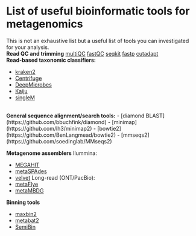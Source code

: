 # List of useful bioinformatic tools for metagenomics

This is not an exhaustive list but a useful list of tools you can investigated for your analysis.
<br>
<b>Read QC and trimming</b>
[multiQC](https://github.com/MultiQC/MultiQC)
[fastQC](https://www.bioinformatics.babraham.ac.uk/projects/fastqc/)
[seqkit](https://bioinf.shenwei.me/seqkit/)
[fastp](https://github.com/OpenGene/fastp)
[cutadapt](https://cutadapt.readthedocs.io/en/stable/)
<br>
<b>Read-based taxonomic classifiers:</b>
- [kraken2](https://github.com/DerrickWood/kraken2)
- [Centrifuge](https://github.com/DaehwanKimLab/centrifuge)
- [DeepMicrobes](https://github.com/MicrobeLab/DeepMicrobes)
- [Kaiju](https://github.com/bioinformatics-centre/kaiju)
- [singleM](https://github.com/wwood/singlem)
<br>
<b>General sequence alignment/search tools:</b>
- [diamond BLAST](https://github.com/bbuchfink/diamond)
- [minimap](https://github.com/lh3/minimap2)
- [bowtie2](https://github.com/BenLangmead/bowtie2)
- [mmseqs2](https://github.com/soedinglab/MMseqs2)

<b>Metagenome assemblers</b>
Ilummina:
- [MEGAHIT](https://github.com/voutcn/megahit)
- [metaSPAdes](https://github.com/ablab/spades)
- [velvet](https://github.com/dzerbino/velvet)
Long-read (ONT/PacBio):
- [metaFlye](https://github.com/mikolmogorov/Flye)
- [metaMBDG](https://github.com/GaetanBenoitDev/metaMDBG)

<b>Binning tools</b>
- [maxbin2](https://sourceforge.net/projects/maxbin2/)
- [metabat2](https://bitbucket.org/berkeleylab/metabat/src/master/)
- [SemiBin](https://github.com/BigDataBiology/SemiBin)

